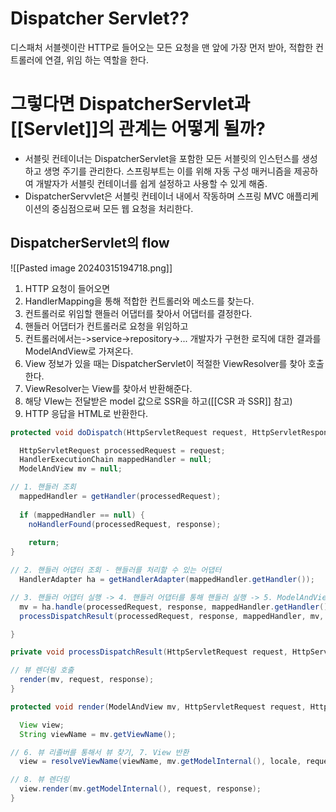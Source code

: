 # Dispatcher Servlet??
디스패처 서블렛이란 HTTP로 들어오는 모든 요청을 맨 앞에 가장 먼저 받아, 적합한 컨트롤러에 연결, 위임 하는 역할을 한다. 
# 그렇다면 DispatcherServlet과 [[Servlet]]의 관계는 어떻게 될까?
- 서블릿 컨테이너는 DispatcherServlet을 포함한 모든 서블릿의 인스턴스를 생성하고 생명 주기를 관리한다. 스프링부트는 이를 위해 자동 구성 매커니즘을 제공하여 개발자가 서블릿 컨테이너를 쉽게 설정하고 사용할 수 있게 해줌. 
- DispatcherServvlet은 서블릿 컨테이너 내에서 작동하며 스프링 MVC 애플리케이션의 중심점으로써 모든 웹 요청을 처리한다.
## DispatcherServlet의 flow
![[Pasted image 20240315194718.png]]

1. HTTP 요청이 들어오면
2. HandlerMapping을 통해  적합한 컨트롤러와 메소드를 찾는다.
3. 컨트롤러로 위임할 핸들러 어댑터를 찾아서 어댑터를 결정한다.
4. 핸들러 어댑터가 컨트롤러로 요청을 위임하고
5. 컨트롤러에서는->service->repository->... 개발자가 구현한 로직에 대한 결과를 ModelAndView로 가져온다.
6. View 정보가 있을 때는 DispatcherServlet이 적절한 ViewResolver를 찾아 호출한다.
7. ViewResolver는 View를 찾아서 반환해준다.
8. 해당 VIew는 전달받은 model 값으로 SSR을 하고([[CSR 과 SSR]] 참고)
9. HTTP 응답을 HTML로 반환한다.

```Java
protected void doDispatch(HttpServletRequest request, HttpServletResponse response) throws Exception {

  HttpServletRequest processedRequest = request;
  HandlerExecutionChain mappedHandler = null;
  ModelAndView mv = null;

// 1. 핸들러 조회
  mappedHandler = getHandler(processedRequest);
  
  if (mappedHandler == null) {
    noHandlerFound(processedRequest, response);
    
    return;
}

// 2. 핸들러 어댑터 조회 - 핸들러를 처리할 수 있는 어댑터
  HandlerAdapter ha = getHandlerAdapter(mappedHandler.getHandler());

// 3. 핸들러 어댑터 실행 -> 4. 핸들러 어댑터를 통해 핸들러 실행 -> 5. ModelAndView 반환
  mv = ha.handle(processedRequest, response, mappedHandler.getHandler());
  processDispatchResult(processedRequest, response, mappedHandler, mv, dispatchException);

}

private void processDispatchResult(HttpServletRequest request, HttpServletResponse response, HandlerExecutionChain mappedHandler, ModelAndView mv, Exception exception) throws Exception {

// 뷰 렌더링 호출
  render(mv, request, response);
}

protected void render(ModelAndView mv, HttpServletRequest request, HttpServletResponse response) throws Exception {

  View view;
  String viewName = mv.getViewName();

// 6. 뷰 리졸버를 통해서 뷰 찾기, 7. View 반환
  view = resolveViewName(viewName, mv.getModelInternal(), locale, request);

// 8. 뷰 렌더링
  view.render(mv.getModelInternal(), request, response);
}
```

